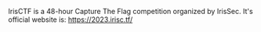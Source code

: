 IrisCTF is a 48-hour Capture The Flag competition organized by IrisSec. It's official website is: https://2023.irisc.tf/
